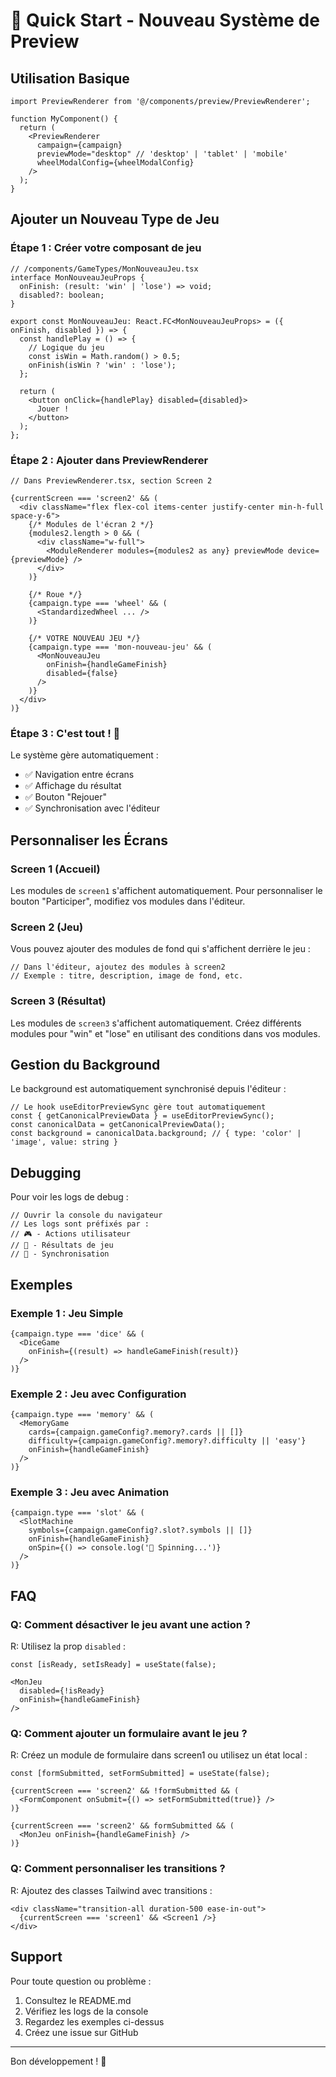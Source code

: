 # 🚀 Quick Start - Nouveau Système de Preview

## Utilisation Basique

```tsx
import PreviewRenderer from '@/components/preview/PreviewRenderer';

function MyComponent() {
  return (
    <PreviewRenderer
      campaign={campaign}
      previewMode="desktop" // 'desktop' | 'tablet' | 'mobile'
      wheelModalConfig={wheelModalConfig}
    />
  );
}
```

## Ajouter un Nouveau Type de Jeu

### Étape 1 : Créer votre composant de jeu

```tsx
// /components/GameTypes/MonNouveauJeu.tsx
interface MonNouveauJeuProps {
  onFinish: (result: 'win' | 'lose') => void;
  disabled?: boolean;
}

export const MonNouveauJeu: React.FC<MonNouveauJeuProps> = ({ onFinish, disabled }) => {
  const handlePlay = () => {
    // Logique du jeu
    const isWin = Math.random() > 0.5;
    onFinish(isWin ? 'win' : 'lose');
  };

  return (
    <button onClick={handlePlay} disabled={disabled}>
      Jouer !
    </button>
  );
};
```

### Étape 2 : Ajouter dans PreviewRenderer

```tsx
// Dans PreviewRenderer.tsx, section Screen 2

{currentScreen === 'screen2' && (
  <div className="flex flex-col items-center justify-center min-h-full space-y-6">
    {/* Modules de l'écran 2 */}
    {modules2.length > 0 && (
      <div className="w-full">
        <ModuleRenderer modules={modules2 as any} previewMode device={previewMode} />
      </div>
    )}

    {/* Roue */}
    {campaign.type === 'wheel' && (
      <StandardizedWheel ... />
    )}

    {/* VOTRE NOUVEAU JEU */}
    {campaign.type === 'mon-nouveau-jeu' && (
      <MonNouveauJeu
        onFinish={handleGameFinish}
        disabled={false}
      />
    )}
  </div>
)}
```

### Étape 3 : C'est tout ! 🎉

Le système gère automatiquement :
- ✅ Navigation entre écrans
- ✅ Affichage du résultat
- ✅ Bouton "Rejouer"
- ✅ Synchronisation avec l'éditeur

## Personnaliser les Écrans

### Screen 1 (Accueil)

Les modules de `screen1` s'affichent automatiquement. Pour personnaliser le bouton "Participer", modifiez vos modules dans l'éditeur.

### Screen 2 (Jeu)

Vous pouvez ajouter des modules de fond qui s'affichent derrière le jeu :

```tsx
// Dans l'éditeur, ajoutez des modules à screen2
// Exemple : titre, description, image de fond, etc.
```

### Screen 3 (Résultat)

Les modules de `screen3` s'affichent automatiquement. Créez différents modules pour "win" et "lose" en utilisant des conditions dans vos modules.

## Gestion du Background

Le background est automatiquement synchronisé depuis l'éditeur :

```tsx
// Le hook useEditorPreviewSync gère tout automatiquement
const { getCanonicalPreviewData } = useEditorPreviewSync();
const canonicalData = getCanonicalPreviewData();
const background = canonicalData.background; // { type: 'color' | 'image', value: string }
```

## Debugging

Pour voir les logs de debug :

```tsx
// Ouvrir la console du navigateur
// Les logs sont préfixés par :
// 🎮 - Actions utilisateur
// 🎯 - Résultats de jeu
// 🔄 - Synchronisation
```

## Exemples

### Exemple 1 : Jeu Simple

```tsx
{campaign.type === 'dice' && (
  <DiceGame
    onFinish={(result) => handleGameFinish(result)}
  />
)}
```

### Exemple 2 : Jeu avec Configuration

```tsx
{campaign.type === 'memory' && (
  <MemoryGame
    cards={campaign.gameConfig?.memory?.cards || []}
    difficulty={campaign.gameConfig?.memory?.difficulty || 'easy'}
    onFinish={handleGameFinish}
  />
)}
```

### Exemple 3 : Jeu avec Animation

```tsx
{campaign.type === 'slot' && (
  <SlotMachine
    symbols={campaign.gameConfig?.slot?.symbols || []}
    onFinish={handleGameFinish}
    onSpin={() => console.log('🎰 Spinning...')}
  />
)}
```

## FAQ

### Q: Comment désactiver le jeu avant une action ?

R: Utilisez la prop `disabled` :

```tsx
const [isReady, setIsReady] = useState(false);

<MonJeu
  disabled={!isReady}
  onFinish={handleGameFinish}
/>
```

### Q: Comment ajouter un formulaire avant le jeu ?

R: Créez un module de formulaire dans screen1 ou utilisez un état local :

```tsx
const [formSubmitted, setFormSubmitted] = useState(false);

{currentScreen === 'screen2' && !formSubmitted && (
  <FormComponent onSubmit={() => setFormSubmitted(true)} />
)}

{currentScreen === 'screen2' && formSubmitted && (
  <MonJeu onFinish={handleGameFinish} />
)}
```

### Q: Comment personnaliser les transitions ?

R: Ajoutez des classes Tailwind avec transitions :

```tsx
<div className="transition-all duration-500 ease-in-out">
  {currentScreen === 'screen1' && <Screen1 />}
</div>
```

## Support

Pour toute question ou problème :
1. Consultez le README.md
2. Vérifiez les logs de la console
3. Regardez les exemples ci-dessus
4. Créez une issue sur GitHub

---

Bon développement ! 🚀

